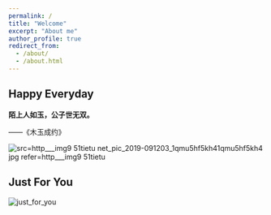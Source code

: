 ```yaml
---
permalink: /
title: "Welcome"
excerpt: "About me"
author_profile: true
redirect_from: 
  - /about/
  - /about.html
---
```


Happy Everyday
------

**陌上人如玉，公子世无双。**

——《木玉成约》

![src=http___img9 51tietu net_pic_2019-091203_1qmu5hf5kh41qmu5hf5kh4 jpg refer=http___img9 51tietu](https://user-images.githubusercontent.com/54856248/118978803-536a8200-b9aa-11eb-99db-7945e322a2e8.jpg)

Just For You
------
![just_for_you](https://user-images.githubusercontent.com/54856248/118977508-cecb3400-b9a8-11eb-9843-9797fa9ac09c.gif)
